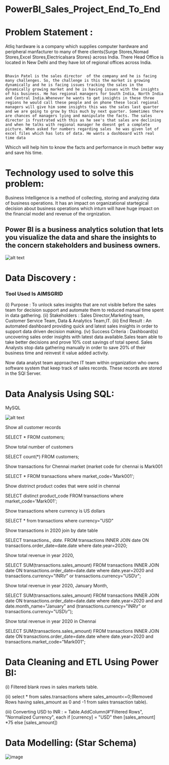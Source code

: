 # PowerBI_Sales_Project_End_To_End

# Problem Statement :

Atliq hardware is a company which supplies computer hardware and peripheral manfacturer to many of there clients{Surge Stores,Nomad Stores,Excel Stores,Electricalsara Stores} across India. There Head Office is located in New Delhi and they have lot of regional offices across India.
                                                                                              
                                                                                                      Bhavin Patel is the sales director  of the company and he is facing many challenges. So, the challenge is this the market is growing dynamically and he is facing issues tracking the sales in the dynamically growing market and he is having issues with the insights of his business. He has regional managers for South India, North India and Central India.Whenever he wants to get insights in these three regions he would call these people and on phone these local regional managers will give him some insights this was the sales last quarter and we are going to grow by this much by next quarter. Sometimes there are chances of managers lying and manipulate the facts. The sales director is frustrated with this as he see's that sales are declining and when he talks with regional manager he doesnt get a complete picture. When asked for numbers regarding sales  he was given lot of excel files which has lots of data. He wants a dashboard with real time data
Whicch will help him to know the facts and performance in much better way and save his time.                                                                                                    


# Technology used to solve this problem:

Business Intelligence is a  method of collecting, storing and analyzing data of business operations. It has an impact on organizational startegical decision about business operations which inturn will have huge impact on the financial model and revenue of the orgnization.

## Power BI is a business analytics solution that lets you visualize the data and share the insights to the concern stakeholders and business owners.

![alt text](https://www.kdatascience.com/wp-content/uploads/2019/08/Power-BI-Business-Intellgence-Reporting.jpg)


# Data Discovery :

### Tool Used Is AIMSGRID

(i) Purpose : To unlock sales insights that are not visible before the sales team for decision support and automate them to reduced manual time spent in data gathering.
(ii) Stakeholders : Sales Director,Marketing team, Customer Service Team, Data & Analytics Team,IT.
(iii) End Result : An automated dashboard providing quick and latest sales insights in order to support data driven decision making.
(iv) Success Criteria : Dashboard(s) uncovering sales order insights with latest data available.Sales team able to take better decisions and prove 10% cost savings of total spend. Sales Analysts stop data gathering manually in order to save 20% of their business time and reinvest it value added activity.


Now data analyst team approaches IT team within organization who owns software system that keep track of sales records. These records are stored in the SQl Server.

# Data Analysis Using SQL:

MySQL

![alt text](https://www.freepnglogos.com/uploads/logo-mysql-png/logo-mysql-mysql-logo-png-images-are-download-crazypng-21.png)

Show all customer records

SELECT * FROM customers;

Show total number of customers

SELECT count(*) FROM customers;

Show transactions for Chennai market (market code for chennai is Mark001

SELECT * FROM transactions where market_code='Mark001';

Show distrinct product codes that were sold in chennai

SELECT distinct product_code FROM transactions where market_code='Mark001';

Show transactions where currency is US dollars

SELECT * from transactions where currency="USD"

Show transactions in 2020 join by date table

SELECT transactions.*, date.* FROM transactions INNER JOIN date ON transactions.order_date=date.date where date.year=2020;

Show total revenue in year 2020,

SELECT SUM(transactions.sales_amount) FROM transactions INNER JOIN date ON transactions.order_date=date.date where date.year=2020 and transactions.currency="INR\r" or transactions.currency="USD\r";

Show total revenue in year 2020, January Month,

SELECT SUM(transactions.sales_amount) FROM transactions INNER JOIN date ON transactions.order_date=date.date where date.year=2020 and and date.month_name="January" and (transactions.currency="INR\r" or transactions.currency="USD\r");

Show total revenue in year 2020 in Chennai

SELECT SUM(transactions.sales_amount) FROM transactions INNER JOIN date ON transactions.order_date=date.date where date.year=2020 and transactions.market_code="Mark001";

# Data Cleaning and ETL Using Power BI:
(i) Filtered blank rows in sales markets table.

(ii) select * from sales.transactions  where sales_amount<=0;(Removed Rows having sales_amount as 0 and -1 from sales transaction table).

(iii) Converting USD to INR : = Table.AddColumn(#"Filtered Rows", "Normalized Currency", each if [currency] = "USD" then [sales_amount] *75 else [sales_amount])

# Data Modelling: (Star Schema)
![image](https://user-images.githubusercontent.com/65170754/89860132-57b67300-dbc0-11ea-8f10-586100943ee0.png)



